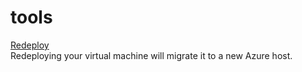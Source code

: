 <properties
	pageTitle="tools for microsoft.compute linux"
	description="Ttools for microsoft.compute linux"
	service="microsoft.compute"
	resource="virtualmachines"
	authors="kasparks"
	displayOrder=""
	selfHelpType="tools"
	supportTopicIds=""
	resourceTags="linux"
	productPesIds=""
	cloudEnvironments="public"
/>

# tools

[Redeploy](data-blade:Microsoft_Azure_Insights.AzureDiagnosticsBladeWithParameter)<br>
Redeploying your virtual machine will migrate it to a new Azure host.
